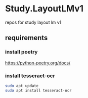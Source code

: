 # Study.LayoutLMv1
repos for study layout lm v1

## requirements

### install poetry

https://python-poetry.org/docs/

### install tesseract-ocr

```bash
sudo apt update
sudo apt install tesseract-ocr
```
